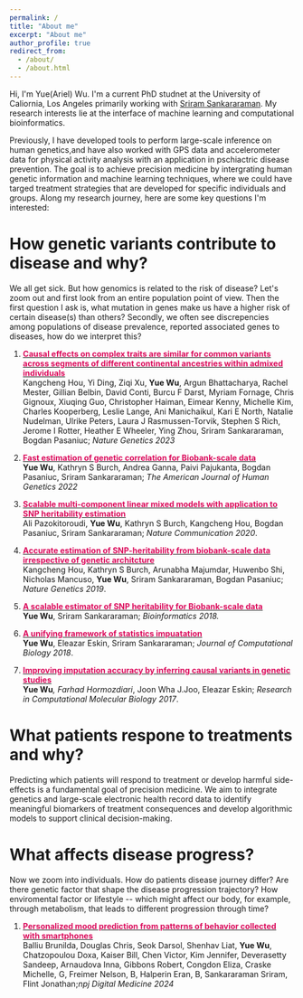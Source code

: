 ```yaml
---
permalink: /
title: "About me"
excerpt: "About me"
author_profile: true
redirect_from: 
  - /about/
  - /about.html
---
```


Hi, I'm Yue(Ariel) Wu. I'm a current PhD studnet at the University of Caliornia, Los Angeles primarily working with [Sriram Sankararaman](http://web.cs.ucla.edu/~sriram/). My research interests lie at the interface of machine learning and computational bioinformatics. 


Previously, I have developed tools to perform large-scale inference on human genetics,and have also worked with GPS data and accelerometer data for physical activity analysis with an application in pschiactric disease prevention. The goal is to achieve precision medicine by intergrating human genetic information and machine learning techniques, where we could have targed treatment strategies that are developed for specific individuals and groups. Along my research journey, here are some key questions I'm interested:

How genetic variants contribute to disease and why?
======
We all get sick. But how genomics is related to the risk of disease? Let's zoom out and first look from an entire population point of view. Then the first question I ask is, what mutation in genes make us have a higher risk of certain disease(s) than others? Secondly, we often see discrepencies among populations of disease prevalence, reported associated genes to diseases, how do we interpret this? 

1. [<span style="color:#db0a5b"> **Causal effects on complex traits are similar for common variants across segments of different continental ancestries within admixed individuals**</span>](https://www.nature.com/articles/s41588-023-01338-6) <br> Kangcheng Hou, Yi Ding, Ziqi Xu, __Yue Wu__, Argun Bhattacharya, Rachel Mester, Gillian Belbin, David Conti, Burcu F Darst, Myriam Fornage, Chris Gignoux, Xiuqing Guo, Christopher Haiman, Eimear Kenny, Michelle Kim, Charles Kooperberg, Leslie Lange, Ani Manichaikul, Kari E North, Natalie Nudelman, Ulrike Peters, Laura J Rasmussen-Torvik, Stephen S Rich, Jerome I Rotter, Heather E Wheeler, Ying Zhou, Sriram Sankararaman, Bogdan Pasaniuc; *Nature Genetics 2023* 

1. [<span style="color:#db0a5b"> **Fast estimation of genetic correlation for Biobank-scale data**</span>](https://www.cell.com/ajhg/fulltext/S0002-9297(21)00427-4) <br> __Yue Wu__, Kathryn S Burch, Andrea Ganna, Paivi Pajukanta, Bogdan Pasaniuc, Sriram Sankararaman; *The American Journal of Human Genetics 2022* 

1. [<span style="color:#db0a5b">**Scalable multi-component linear mixed models with application to SNP heritability estimation**</span>](https://www.nature.com/articles/s41467-020-17576-9) <br> Ali Pazokitoroudi, __Yue Wu__, Kathryn S Burch, Kangcheng Hou, Bogdan Pasaniuc, Sriram Sankararaman; *Nature Communication 2020*.

1. [<span style="color:#db0a5b">**Accurate estimation of SNP-heritability from biobank-scale data irrespective of genetic architcture**</span>](https://www.nature.com/articles/s41588-019-0465-0) <br> Kangcheng Hou, Kathryn S Burch, Arunabha Majumdar, Huwenbo Shi, Nicholas Mancuso, __Yue Wu__, Sriram Sankararaman, Bogdan Pasaniuc; *Nature Genetics 2019*. 

1. [<span style="color:#db0a5b"> **A scalable estimator of SNP heritability for Biobank-scale data**</span>](https://academic.oup.com/bioinformatics/article/34/13/i187/5045805)<br> __Yue Wu__, Sriram Sankararaman; *Bioinformatics 2018.* 

1. [<span style="color:#db0a5b"> **A unifying framework of statistics impuatation**</span>](https://www.liebertpub.com/doi/full/10.1089/cmb.2019.0449)<br> __Yue Wu__, Eleazar Eskin, Sriram Sankararaman; *Journal of Computational Biology 2018*.

2. [<span style="color:#db0a5b">**Improving imputation accuracy by inferring causal variants in genetic studies**</span>](https://www.liebertpub.com/doi/full/10.1089/cmb.2018.0139)<br> __Yue Wu__*, Farhad Hormozdiari*, Joon Wha J.Joo, Eleazar Eskin; *Research in Computational Molecular Biology 2017*.




What patients respone to treatments and why?
======
Predicting which patients will respond to treatment or develop harmful side-effects is a fundamental goal of precision medicine. We aim to integrate genetics and large-scale electronic health record data to identify meaningful biomarkers of treatment consequences and develop algorithmic models to support clinical decision-making.



What affects disease progress? 
======
Now we zoom into individuals. How do patients disease journey differ? Are there genetic factor that shape the disease progression trajectory? How enviromental factor or lifestyle -- which might affect our body, for example, through metabolism, that leads to different progression through time? 

1. [<span style="color:#db0a5b">**Personalized mood prediction from patterns of behavior collected with smartphones**</span>]([https://www.nature.com/articles/s41746-024-01035-6) <br> Balliu Brunilda, Douglas Chris, Seok Darsol, Shenhav Liat, __Yue Wu__, Chatzopoulou Doxa, Kaiser Bill, Chen Victor, Kim Jennifer, Deverasetty Sandeep, Arnaudova Inna, Gibbons Robert, Congdon Eliza, Craske Michelle, G, Freimer Nelson, B, Halperin Eran, B, Sankararaman Sriram, Flint Jonathan;*npj Digital Medicine 2024* 
